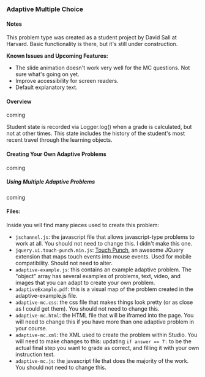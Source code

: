 ### Adaptive Multiple Choice ###

#### Notes ####
This problem type was created as a student project by David Sall at Harvard. Basic functionality is there, but it's still under construction.

**Known Issues and Upcoming Features:**

* The slide animation doesn't work very well for the MC questions. Not sure what's going on yet.
* Improve accessibility for screen readers.
* Default explanatory text.

#### Overview ####

coming

Student state is recorded via Logger.log() when a grade is calculated, but not at other times. This state includes the history of the student's most recent travel through the learning objects.

#### Creating Your Own Adaptive Problems ####

coming

##### Using Multiple Adaptive Problems #####

coming

#### Files: ####

Inside you will find many pieces used to create this problem:

- `jschannel.js`: the javascript file that allows javascript-type problems to work at all. You should not need to change this. I didn't make this one.
- `jquery.ui.touch-punch.min.js`: [Touch Punch](https://github.com/furf/jquery-ui-touch-punch), an awesome JQuery extension that maps touch events into mouse events. Used for mobile compatibility. Should not need to alter.
- `adaptive-example.js`: this contains an example adaptive problem. The "object" array has several examples of problems, text, video, and images that you can adapt to create your own problem.
- `adaptiveExample.pdf`: this is a visual map of the problem created in the adaptive-example.js file.
- `adaptive-mc.css`: the css file that makes things look pretty (or as close as I could get them). You should not need to change this.
- `adaptive-mc.html`: the HTML file that will be iframed into the page. You will need to change this if you have more than one adaptive problem in your course.
- `adaptive-mc.xml`: the XML used to create the problem within Studio. You will need to make changes to this: updating `if answer == 7:` to be the actual final step you want to grade as correct, and filling it with your own instruction text.
- `adaptive-mc.js`: the javascript file that does the majority of the work. You should not need to change this.

